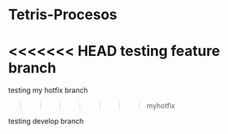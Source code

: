 # Tetris-Procesos
<<<<<<< HEAD
testing feature branch
=======
testing my hotfix branch 
>>>>>>> myhotfix

testing develop branch
